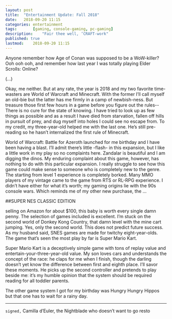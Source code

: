```yaml
---
layout: post
title: 	"Entertainment Update: Fall 2018"
date:	2018-09-20 11:15
categories:	entertainment
tags:		[gaming, console-gaming, pc-gaming] 
description: 	"Fair thee well, ‘CRAFT-work"
published: true
lastmod:	2018-09-20 11:15
---
```


Anyone remember how Age of Conan was supposed to be a WoW-killer? Ooh ooh ooh, and remember how last year I was totally playing Elder Scrolls: Online?

(...)

Okay, me neither. But at any rate, the year is 2018 and my two favorite time-wasters are World of Warcraft and Minecraft. With the former I’ll call myself an old-bie but the latter has me firmly in a camp of newbish-ness. But treasure those first few hours in a game before you figure out the rules--There is no cure for the state of knowing. I have tried to look up as few things as possible and as a result I have died from starvation, fallen off hills in pursuit of prey, and dug myself into holes I could see no escape from. To my credit, my three-year-old helped me with the last one. He’s still pre-reading so he hasn’t internalized the first rule of Minecraft.

World of Warcraft: Battle for Azeroth launched for me birthday and I have been having a blast. I’ll admit there’s little -flash- in this expansion, but I like a little work in my play so no complaints here. Zandalar is beautiful and I am digging the dinos. My enduring complaint about this game, however, has nothing to do with this particular expansion. I really struggle to see how this game could make sense to someone who is completely new to the genre. The starting from level 1 experience is completely borked. Many MMO players of my vintage came to the game from RTS or RL-RPG experience. I didn’t have either for what it’s worth; my gaming origins lie with the 90s console wars. Which reminds me of my other new purchase, the …

##SUPER NES CLASSIC EDITION

selling on Amazon for about $100, this baby is worth every single damn penny. The selection of games included is excellent. I’m stuck on the second world of Donkey Kong Country, that damn level with the mine cart jumping. Yes, only the second world. This does not predict future success. As my husband said, SNES games are made for twitchy eight-year-olds. The game that’s seen the most play by far is Super Mario Kart. 

Super Mario Kart is a deceptively simple game with tons of replay value and entertain-your-three-year-old value. My son loves cars and understands the concept of the race: he claps for me when I finish, though the darling doesn’t yet know the difference between first and eighth place. I’ll savor these moments. He picks up the second controller and pretends to play beside me: it’s my humble opinion that the system should be required reading for all toddler parents. 

The other game system I got for my birthday was Hungry Hungry Hippos but that one has to wait for a rainy day.

*****
`signed,`
Camilla d’Euler, the Nightblade who doesn’t want to go resto

